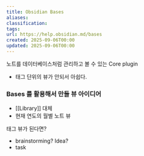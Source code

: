 ```yaml
---
title: Obsidian Bases
aliases:
classification:
tags:
url: https://help.obsidian.md/bases
created: 2025-09-06T00:00
updated: 2025-09-06T00:00
---
```


노트를 데이터베이스처럼 관리하고 볼 수 있는 Core plugin
- 태그 단위의 뷰가 안되서 아쉽다.

### Bases 를 활용해서 만들 뷰 아이디어

- [[Library]] 대체
- 현재 연도의 월별 노트 뷰

태그 뷰가 된다면?
- brainstorming? Idea?
- task
